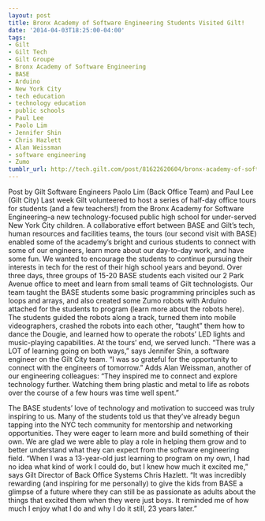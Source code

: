 ```yaml
---
layout: post
title: Bronx Academy of Software Engineering Students Visited Gilt!
date: '2014-04-03T18:25:00-04:00'
tags:
- Gilt
- Gilt Tech
- Gilt Groupe
- Bronx Academy of Software Engineering
- BASE
- Arduino
- New York City
- tech education
- technology education
- public schools
- Paul Lee
- Paolo Lim
- Jennifer Shin
- Chris Hazlett
- Alan Weissman
- software engineering
- Zumo
tumblr_url: http://tech.gilt.com/post/81622620604/bronx-academy-of-software-engineering-students
---
```



Post by Gilt Software Engineers Paolo Lim (Back Office Team) and Paul Lee (Gilt City)
Last week Gilt volunteered to host a series of half-day office tours for students (and a few teachers!) from the Bronx Academy for Software Engineering–a new technology-focused public high school for under-served New York City children. A collaborative effort between BASE and Gilt’s tech, human resources and facilities teams, the tours (our second visit with BASE) enabled some of the academy’s bright and curious students to connect with some of our engineers, learn more about our day-to-day work, and have some fun. We wanted to encourage the students to continue pursuing their interests in tech for the rest of their high school years and beyond.
Over three days, three groups of 15-20 BASE students each visited our 2 Park Avenue office to meet and learn from small teams of Gilt technologists. Our team taught the BASE students some basic programming principles such as loops and arrays, and also created some Zumo robots with Arduino attached for the students to program (learn more about the robots here). The students guided the robots along a track, turned them into mobile videographers, crashed the robots into each other, “taught” them how to dance the Dougie, and learned how to operate the robots’ LED lights and music-playing capabilities. At the tours’ end, we served lunch.
“There was a LOT of learning going on both ways,” says Jennifer Shin, a software engineer on the Gilt City team. “I was so grateful for the opportunity to connect with the engineers of tomorrow.” Adds Alan Weissman, another of our engineering colleagues: “They inspired me to connect and explore technology further. Watching them bring plastic and metal to life as robots over the course of a few hours was time well spent.”


The BASE students’ love of technology and motivation to succeed was truly inspiring to us. Many of the students told us that they’ve already begun tapping into the NYC tech community for mentorship and networking opportunities. They were eager to learn more and build something of their own. We are glad we were able to play a role in helping them grow and to better understand what they can expect from the software engineering field.
“When I was a 13-year-old just learning to program on my own, I had no idea what kind of work I could do, but I knew how much it excited me,” says Gilt Director of Back Office Systems Chris Hazlett. “It was incredibly rewarding (and inspiring for me personally) to give the kids from BASE a glimpse of a future where they can still be as passionate as adults about the things that excited them when they were just boys. It reminded me of how much I enjoy what I do and why I do it still, 23 years later.”
